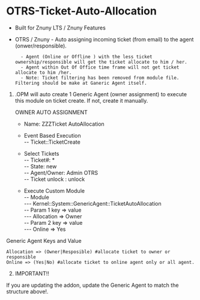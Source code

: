 # OTRS-Ticket-Auto-Allocation
- Built for Znuny LTS / Znuny Features
- OTRS / Znuny - Auto assigning incoming ticket (from email) to the agent (onwer/responsible).  

		- Agent (Online or Offline ) with the less ticket ownership/responsible will get the ticket allocate to him / her.  
		- Agent within Out Of Office time frame will not get ticket allocate to him /her.
		- Note: Ticket filtering has been removed from module file. Filtering should be make at Ganeric Agent itself.
		
		
1. .OPM will auto create 1 Generic Agent (owner assignment) to execute this module on ticket create. If not, create it manually.

	OWNER AUTO ASSIGNMENT 

	- Name: ZZZTicket AutoAllocation
	- Event Based Execution  
		-- Ticket::TicketCreate    

	- Select Tickets  
		-- Ticket#: *   
		-- State: new  
		-- Agent/Owner: Admin OTRS  
		-- Ticket unlock : unlock    
  
	- Execute Custom Module  
		-- Module  
			--- Kernel::System::GenericAgent::TicketAutoAllocation  
		-- Param 1 key => value  
			--- Allocation => Owner  
		-- Param 2 key => value  
			--- Online => Yes  


Generic Agent Keys and Value

    Allocation => (Owner|Resposible) #allocate ticket to owner or responsible
    Online => (Yes|No) #allocate ticket to online agent only or all agent.

2. IMPORTANT!!

If you are updating the addon, update the Generic Agent to match the structure above!.